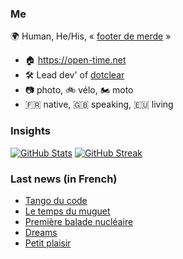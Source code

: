 ### Me

🌍 Human, He/His, « [footer de merde](https://open-time.net/post/2013/07/17/La-veritable-histoire-du-Footer-de-merde-) » 
* 🏠 https://open-time.net 
* 🛠️ Lead dev' of [dotclear](https://git.dotclear.org/dev/dotclear)
* 📷 photo, 🚲 vélo, 🏍️ moto 
* 🇫🇷 native, 🇬🇧 speaking, 🇪🇺 living

### Insights

[![GitHub Stats](https://github-readme-stats.vercel.app/api?username=franck-paul)](https://github.com/franck-paul)
[![GitHub Streak](https://github-readme-streak-stats.herokuapp.com?user=franck-paul)](https://git.io/streak-stats)

### Last news (in French)

<!-- BLOG-POST-LIST:START -->
- [Tango du code](https://open-time.net/post/2023/04/27/Tango-du-code)
- [Le temps du muguet](https://open-time.net/post/2023/04/26/Le-temps-du-muguet)
- [Première balade nucléaire](https://open-time.net/post/2023/04/25/Premiere-balade-nucleaire)
- [Dreams](https://open-time.net/post/2023/04/24/Dreams)
- [Petit plaisir](https://open-time.net/post/2023/04/23/Petit-plaisir)
<!-- BLOG-POST-LIST:END -->
